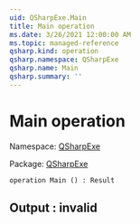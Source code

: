 ```yaml
---
uid: QSharpExe.Main
title: Main operation
ms.date: 3/26/2021 12:00:00 AM
ms.topic: managed-reference
qsharp.kind: operation
qsharp.namespace: QSharpExe
qsharp.name: Main
qsharp.summary: ''
---
```


# Main operation

Namespace: [QSharpExe](xref:QSharpExe)

Package: [QSharpExe](https://nuget.org/packages/QSharpExe)




```qsharp
operation Main () : Result
```


## Output : __invalid<Result>__

